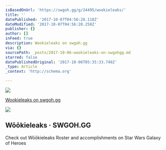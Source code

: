 ```yaml
---
isBasedOnUrl: 'https://swgoh.gg/g/24495/wookieleaks/'
title: ''
datePublished: '2017-10-07T04:56:28.118Z'
dateModified: '2017-10-07T04:56:20.258Z'
publisher: {}
author: []
inFeed: true
description: Wookieleaks on swgoh.gg
via: {}
sourcePath: _posts/2017-10-06-wookieleaks-on-swgohgg.md
starred: false
datePublishedOriginal: '2017-10-06T05:35:33.749Z'
_type: Article
_context: 'http://schema.org'

---
```

![](https://the-grid-user-content.s3-us-west-2.amazonaws.com/49b778b8-00ff-4463-a7ce-6038e6cc9183.png)

[Wookieleaks on swgoh.gg][0]

<article style=""><img src="https://s3-us-west-2.amazonaws.com/the-grid-img/p/96ad4169d33b6315625b9ce351b328e68b6fb5ea.png" /><h1>Wōōkieleaks · SWGOH.GG</h1><p>Check out Wōōkieleaks Roster and accomplishments on Star Wars Galaxy of Heroes</p></article>



[0]: https://swgoh.gg/g/24495/wookieleaks/